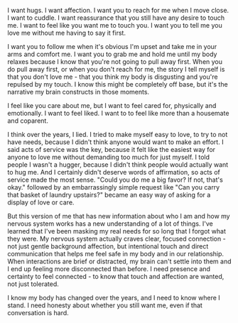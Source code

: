 I want hugs. I want affection. I want you to reach for me when I move close. I want to cuddle. I want reassurance that you still have any desire to touch me. I want to feel like you want me to touch you. I want you to tell me you love me without me having to say it first. 

I want you to follow me when it's obvious I'm upset and take me in your arms and comfort me. I want you to grab me and hold me until my body relaxes because I know that you're not going to pull away first. When you do pull away first, or when you don't reach for me, the story I tell myself is that you don't love me - that you think my body is disgusting and you're repulsed by my touch. I know this might be completely off base, but it's the narrative my brain constructs in those moments.

I feel like you care about me, but I want to feel cared for, physically and emotionally. I want to feel liked. I want to to feel like more than a housemate and coparent. 

I think over the years, I lied. I tried to make myself easy to love, to try to not have needs, because I didn't think anyone would want to make an effort. I said acts of service was the key, because it felt like the easiest way for anyone to love me without demanding too much for just myself. I told people I wasn't a hugger, because I didn't think people would actually want to hug me. And I certainly didn't deserve words of affirmation, so acts of service made the most sense. "Could you do me a big favor? If not, that's okay." followed by an embarrassingly simple request like "Can you carry that basket of laundry upstairs?" became an easy way of asking for a display of love or care. 

But this version of me that has new information about who I am and how my nervous system works has a new understanding of a lot of things. I've learned that I've been masking my real needs for so long that I forgot what they were. My nervous system actually craves clear, focused connection - not just gentle background affection, but intentional touch and direct communication that helps me feel safe in my body and in our relationship. When interactions are brief or distracted, my brain can't settle into them and I end up feeling more disconnected than before. I need presence and certainty to feel connected - to know that touch and affection are wanted, not just tolerated.

I know my body has changed over the years, and I need to know where I stand. I need honesty about whether you still want me, even if that conversation is hard.